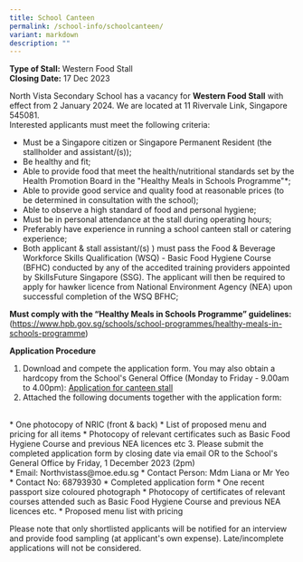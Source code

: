 ```yaml
---
title: School Canteen
permalink: /school-info/schoolcanteen/
variant: markdown
description: ""
---
```

**Type of Stall:** Western Food Stall <br>
**Closing Date:** 17 Dec 2023

North Vista Secondary School has a vacancy for **Western Food Stall** with effect from 2 January 2024. We are located at 11 Rivervale Link, Singapore 545081. <br>
Interested applicants must meet the following criteria:

* Must be a Singapore citizen or Singapore Permanent Resident (the stallholder and assistant/(s));
* Be healthy and fit;
* Able to provide food that meet the health/nutritional standards set by the Health Promotion Board in the "Healthy Meals in Schools Programme"*;
* Able to provide good service and quality food at reasonable prices (to be determined in consultation with the school);
* Able to observe a high standard of food and personal hygiene;
* Must be in personal attendance at the stall during operating hours;
* Preferably have experience in running a school canteen stall or catering experience;
* Both applicant &amp; stall assistant/(s) ) must pass the Food &amp; Beverage Workforce Skills Qualification (WSQ) - Basic Food Hygiene Course (BFHC) conducted by any of the accedited training providers appointed by SkillsFuture Singapore (SSG).  The applicant will then be required to apply for hawker licence from National Environment Agency (NEA) upon successful completion of the WSQ BFHC;


**Must comply with the “Healthy Meals in Schools Programme” guidelines:** <br>(https://www.hpb.gov.sg/schools/school-programmes/healthy-meals-in-schools-programme)

**Application Procedure**

1. Download and compete the application form. You may also obtain a hardcopy from the School's General Office (Monday to Friday - 9.00am to 4.00pm): [Application for canteen stall](/files/School%20Info/School%20Canteen/Application_for_canteen_stall.pdf)
2. Attached the following documents together with the application form: 
<br>
* One photocopy of NRIC (front &amp; back)
* List of proposed menu and pricing for all items
* Photocopy of relevant certificates such as Basic Food Hygiene Course and previous NEA licences etc
3. Please submit the completed application form by closing date via email OR to the School's General Office by Friday, 1 December 2023 (2pm)
<br>
* Email: Northvistass@moe.edu.sg
* Contact Person: Mdm Liana or Mr Yeo
* Contact No: 68793930
* Completed application form
* One recent passport size coloured photograph
* Photocopy of certificates of relevant courses attended such as Basic Food Hygiene Course and previous NEA licences etc.
* Proposed menu list with pricing

Please note that only shortlisted applicants will be notified for an interview and provide food sampling (at applicant's own expense). Late/incomplete applications will not be considered.

